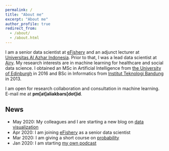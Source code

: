 ```yaml
---
permalink: /
title: "About me"
excerpt: "About me"
author_profile: true
redirect_from: 
  - /about/
  - /about.html
---
```


I am a senior data scientist at [eFishery](http://efishery.com/) and an adjunct lecturer at [Universitas Al Azhar Indonesia](https://uai.ac.id/). Prior to that, I was a lead data scientist at [Airy](https://www.airyrooms.com/). My research interests are in machine learning for healthcare and social data science. I obtained an MSc in Artificial Intelligence from [the University of Edinburgh](https://www.ed.ac.uk/) in 2016 and BSc in Informatics from [Institut Teknologi Bandung](https://www.itb.ac.id/) in 2013.

I am open for research collaboration and consultation in machine learning. E-mail me at **pm[at]aliakbars[dot]id**.

## News

* May 2020: My colleagues and I are starting a new blog on [data visualization](https://grafik.tentangdata.com/)
* Apr 2020: I am joining [eFishery](http://efishery.com/) as a senior data scientist
* Mar 2020: I am giving a short course on [probability](https://www.youtube.com/playlist?list=PLvLX5-kC2DXaUM8eB8vgBbhjtMCLmI3x2)
* Jan 2020: I am starting [my own podcast](https://open.spotify.com/show/68M1vH2k21fsTFibovdYWl?si=rdWYPbMETxa0nZlVxilJ8g)